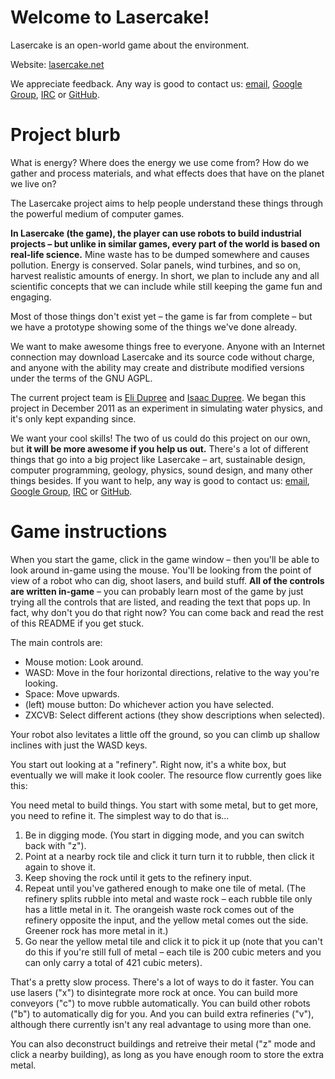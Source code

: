 
Welcome to Lasercake!
=====================

Lasercake is an open-world game about the environment.

Website: [lasercake.net](http://www.lasercake.net/)

We appreciate feedback.
Any way is good to contact us: [email](mailto:lasercake@googlegroups.com), [Google Group](https://groups.google.com/d/forum/lasercake), [IRC](https://webchat.freenode.net/?channels=lasercake) or [GitHub](https://github.com/Lasercake/Lasercake/issues).


Project blurb
=============

What is energy? Where does the energy we use come from? How do we gather and process materials, and what effects does that have on the planet we live on?

The Lasercake project aims to help people understand these things through the powerful medium of computer games.

**In Lasercake (the game), the player can use robots to build industrial projects – but unlike in similar games, every part of the world is based on real-life science.** Mine waste has to be dumped somewhere and causes pollution. Energy is conserved. Solar panels, wind turbines, and so on, harvest realistic amounts of energy. In short, we plan to include any and all scientific concepts that we can include while still keeping the game fun and engaging.

Most of those things don't exist yet – the game is far from complete – but we have a prototype showing some of the things we've done already.

We want to make awesome things free to everyone. Anyone with an Internet connection may download Lasercake and its source code without charge, and anyone with the ability may create and distribute modified versions under the terms of the GNU AGPL.

The current project team is [Eli Dupree](http://www.elidupree.com/) and [Isaac Dupree](http://www.idupree.com/). We began this project in December 2011 as an experiment in simulating water physics, and it's only kept expanding since.

We want your cool skills! The two of us could do this project on our own, but **it will be more awesome if you help us out.** There's a lot of different things that go into a big project like Lasercake – art, sustainable design, computer programming, geology, physics, sound design,  and many other things besides. If you want to help, any way is good to contact us: [email](mailto:lasercake@googlegroups.com), [Google Group](https://groups.google.com/d/forum/lasercake), [IRC](https://webchat.freenode.net/?channels=lasercake) or [GitHub](https://github.com/Lasercake/Lasercake/issues).


Game instructions
=================

When you start the game, click in the game window – then you'll be able to look around in-game using the mouse. You'll be looking from the point of view of a robot who can dig, shoot lasers, and build stuff. **All of the controls are written in-game** – you can probably learn most of the game by just trying all the controls that are listed, and reading the text that pops up. In fact, why don't you do that right now? You can come back and read the rest of this README if you get stuck.

The main controls are:

* Mouse motion: Look around.
* WASD: Move in the four horizontal directions, relative to the way you're looking.
* Space: Move upwards.
* (left) mouse button: Do whichever action you have selected.
* ZXCVB: Select different actions (they show descriptions when selected).

Your robot also levitates a little off the ground, so you can climb up shallow inclines with just the WASD keys.

You start out looking at a "refinery". Right now, it's a white box, but eventually we will make it look cooler. The resource flow currently goes like this:

You need metal to build things. You start with some metal, but to get more, you need to refine it. The simplest way to do that is...

1. Be in digging mode. (You start in digging mode, and you can switch back with "z").
2. Point at a nearby rock tile and click it turn turn it to rubble, then click it again to shove it.
3. Keep shoving the rock until it gets to the refinery input.
4. Repeat until you've gathered enough to make one tile of metal. (The refinery splits rubble into metal and waste rock – each rubble tile only has a little metal in it. The orangeish waste rock comes out of the refinery opposite the input, and the yellow metal comes out the side. Greener rock has more metal in it.)
5. Go near the yellow metal tile and click it to pick it up (note that you can't do this if you're still full of metal – each tile is 200 cubic meters and you can only carry a total of 421 cubic meters).

That's a pretty slow process. There's a lot of ways to do it faster. You can use lasers ("x") to disintegrate more rock at once. You can build more conveyors ("c") to move rubble automatically. You can build other robots ("b") to automatically dig for you. And you can build extra refineries ("v"), although there currently isn't any real advantage to using more than one.

You can also deconstruct buildings and retreive their metal ("z" mode and click a nearby building), as long as you have enough room to store the extra metal.
